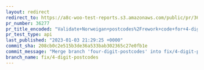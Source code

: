 ```yaml
---
layout: redirect
redirect_to: https://a8c-woo-test-reports.s3.amazonaws.com/public/pr/36277/api/index.html
pr_number: 36277
pr_title_encoded: "Validate+Norweigan+postcodes%2Frework+code+for+4-digit+post+code+validation"
pr_test_type: api
last_published: "2023-01-03 21:29:25 +0000"
commit_sha: 208cb0c2e515b3de36a533bab302365c27e0fb1e
commit_message: "Merge branch 'four-digit-postcodes' into fix/4-digit-postcodes."
branch_name: fix/4-digit-postcodes
---
```

